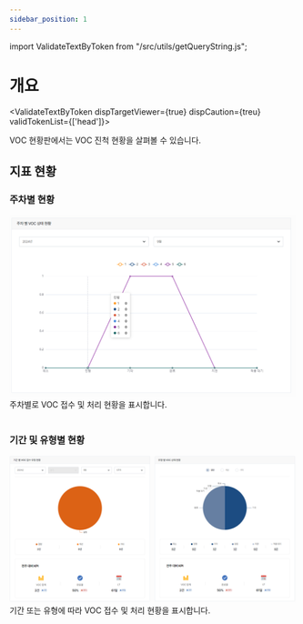 ```yaml
---
sidebar_position: 1
---
```


import ValidateTextByToken from "/src/utils/getQueryString.js";

# 개요

<ValidateTextByToken dispTargetViewer={true} dispCaution={treu} validTokenList={['head']}>

VOC 현황판에서는 VOC 진척 현황을 살펴볼 수 있습니다.

## 지표 현황
### 주차별 현황
![019](./img/019.png) 
주차별로 VOC 접수 및 처리 현황을 표시합니다.
<br/>
<br/>

### 기간 및 유형별 현황
![020](./img/020.png) 
기간 또는 유형에 따라 VOC 접수 및 처리 현황을 표시합니다.
</ValidateTextByToken>